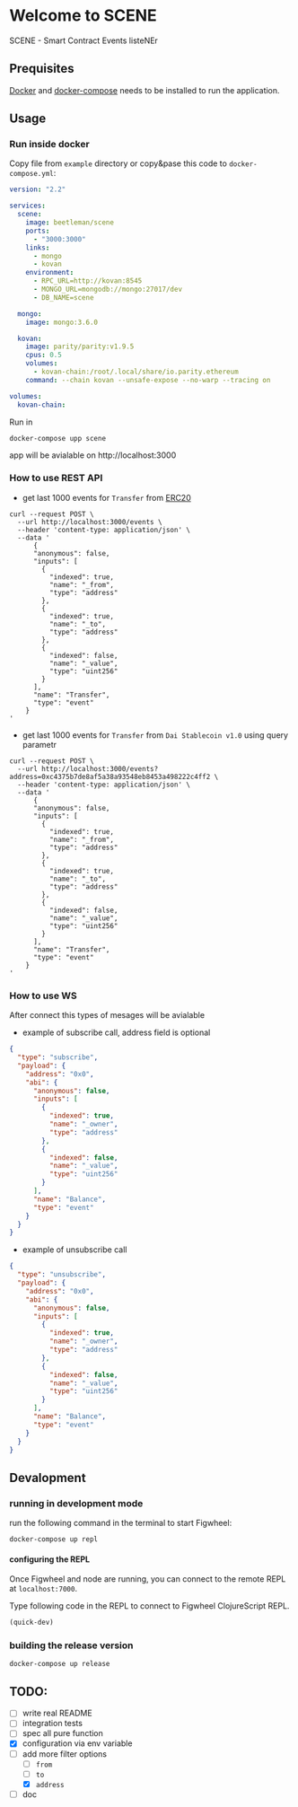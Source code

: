 # Welcome to SCENE

SCENE - Smart Contract Events listeNEr

## Prequisites

[Docker](https://docs.docker.com/engine/installation/) and [docker-compose](https://docs.docker.com/compose/install/) needs to be installed to run the application.

## Usage

### Run inside docker

Copy file from `example` directory or copy&pase this code to `docker-compose.yml`:

```yaml
version: "2.2"

services:
  scene:
    image: beetleman/scene
    ports:
      - "3000:3000"
    links:
      - mongo
      - kovan
    environment:
      - RPC_URL=http://kovan:8545
      - MONGO_URL=mongodb://mongo:27017/dev
      - DB_NAME=scene

  mongo:
    image: mongo:3.6.0

  kovan:
    image: parity/parity:v1.9.5
    cpus: 0.5
    volumes:
      - kovan-chain:/root/.local/share/io.parity.ethereum
    command: --chain kovan --unsafe-expose --no-warp --tracing on

volumes:
  kovan-chain:
```

Run in

``` shell
docker-compose upp scene
```
app will be avialable on http://localhost:3000

### How to use REST API

- get last 1000 events for `Transfer` from [ERC20](https://theethereum.wiki/w/index.php/ERC20_Token_Standard)

``` shell
curl --request POST \
  --url http://localhost:3000/events \
  --header 'content-type: application/json' \
  --data '
      {
      "anonymous": false,
      "inputs": [
        {
          "indexed": true,
          "name": "_from",
          "type": "address"
        },
        {
          "indexed": true,
          "name": "_to",
          "type": "address"
        },
        {
          "indexed": false,
          "name": "_value",
          "type": "uint256"
        }
      ],
      "name": "Transfer",
      "type": "event"
    }
'
```

- get last 1000 events for `Transfer` from `Dai Stablecoin v1.0` using query parametr

``` shell
curl --request POST \
  --url http://localhost:3000/events?address=0xc4375b7de8af5a38a93548eb8453a498222c4ff2 \
  --header 'content-type: application/json' \
  --data '
      {
      "anonymous": false,
      "inputs": [
        {
          "indexed": true,
          "name": "_from",
          "type": "address"
        },
        {
          "indexed": true,
          "name": "_to",
          "type": "address"
        },
        {
          "indexed": false,
          "name": "_value",
          "type": "uint256"
        }
      ],
      "name": "Transfer",
      "type": "event"
    }
'
```

### How to use WS

After connect this types of mesages will be avialable

- example of subscribe call, address field is optional

```json
{
  "type": "subscribe",
  "payload": {
    "address": "0x0",
    "abi": {
      "anonymous": false,
      "inputs": [
        {
          "indexed": true,
          "name": "_owner",
          "type": "address"
        },
        {
          "indexed": false,
          "name": "_value",
          "type": "uint256"
        }
      ],
      "name": "Balance",
      "type": "event"
    }
  }
}
```

- example of unsubscribe call

```json
{
  "type": "unsubscribe",
  "payload": {
    "address": "0x0",
    "abi": {
      "anonymous": false,
      "inputs": [
        {
          "indexed": true,
          "name": "_owner",
          "type": "address"
        },
        {
          "indexed": false,
          "name": "_value",
          "type": "uint256"
        }
      ],
      "name": "Balance",
      "type": "event"
    }
  }
}
```

## Devalopment

### running in development mode

run the following command in the terminal to start Figwheel:

```shell
docker-compose up repl
```

#### configuring the REPL

Once Figwheel and node are running, you can connect to the remote REPL at `localhost:7000`.

Type following code in the REPL to connect to Figwheel ClojureScript REPL.

```clojure
(quick-dev)
```

### building the release version

```
docker-compose up release
```

## TODO:

* [ ] write real README
* [ ] integration tests
* [ ] spec all pure function
* [x] configuration via env variable
* [ ] add more filter options
    * [ ] `from`
    * [ ] `to`
    * [x] `address`
* [ ] doc
